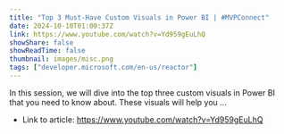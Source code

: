 ```yaml
---
title: "Top 3 Must-Have Custom Visuals in Power BI | #MVPConnect"
date: 2024-10-10T01:00:37Z
link: https://www.youtube.com/watch?v=Yd959gEuLhQ
showShare: false
showReadTime: false
thumbnail: images/misc.png
tags: ["developer.microsoft.com/en-us/reactor"]
---
```

In this session, we will dive into the top three custom visuals in Power BI that you need to know about. These visuals will help you ...

- Link to article: https://www.youtube.com/watch?v=Yd959gEuLhQ